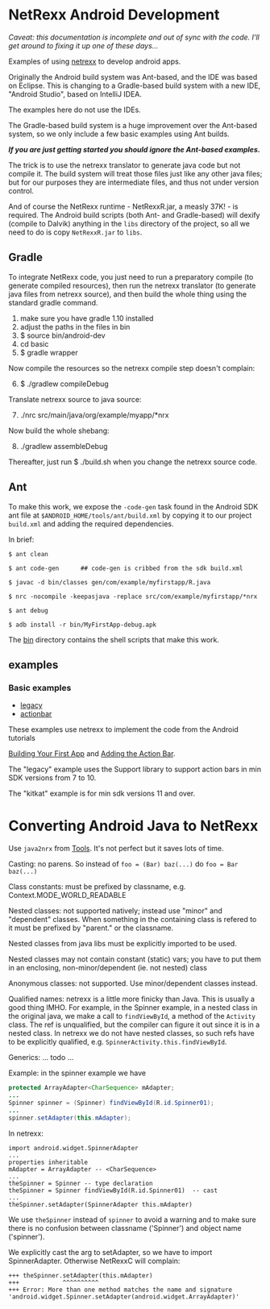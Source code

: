 NetRexx Android Development
==========

*Caveat: this documentation is incomplete and out of sync with the code.  I'll get around to fixing it up one of these days...*

Examples of using [netrexx](http://www.netrexx.org/) to develop
android apps.

Originally the Android build system was Ant-based, and the IDE was
based on Eclipse.  This is changing to a Gradle-based build system
with a new IDE, "Android Studio", based on IntelliJ IDEA.

The examples here do not use the IDEs.

The Gradle-based build system is a huge improvement over the Ant-based
system, so we only include a few basic examples using Ant builds.

**_If you are just getting started you should ignore the Ant-based examples._**

The trick is to use the netrexx translator to generate java code but
not compile it.  The build system will treat those files just like any
other java files; but for our purposes they are intermediate files,
and thus not under version control.

And of course the NetRexx runtime - NetRexxR.jar, a measly 37K! - is
required.  The Android build scripts (both Ant- and Gradle-based) will
dexify (compile to Dalvik) anything in the `libs` directory of the
project, so all we need to do is copy `NetRexxR.jar` to `libs`.

## Gradle

To integrate NetRexx code, you just need to run a preparatory
compile (to generate compiled resources), then run the netrexx translator (to generate java files from netrexx source), and then build the whole thing using the standard gradle command.

1.  make sure you have gradle 1.10 installed
2.  adjust the paths in the files in bin
3.  $ source bin/android-dev
4.  cd basic
5.  $ gradle wrapper

Now compile the resources so the netrexx compile step doesn't complain:

6.  $ ./gradlew compileDebug

Translate netrexx source to java source:

7.  ./nrc src/main/java/org/example/myapp/*nrx

Now build the whole shebang:

8.  ./gradlew assembleDebug

Thereafter, just run $ ./build.sh when you change the netrexx source code.

## Ant

To make this work, we expose the `-code-gen` task found in the
Android SDK ant file at `$ANDROID_HOME/tools/ant/build.xml` by copying
it to our project `build.xml` and adding the required dependencies.

  In brief:

```
$ ant clean

$ ant code-gen      ## code-gen is cribbed from the sdk build.xml

$ javac -d bin/classes gen/com/example/myfirstapp/R.java

$ nrc -nocompile -keepasjava -replace src/com/example/myfirstapp/*nrx

$ ant debug

$ adb install -r bin/MyFirstApp-debug.apk
```

The [bin](bin) directory contains the shell scripts that make this work.

## examples

### Basic examples

* [legacy](legacy)
* [actionbar](actionbar)

These examples use netrexx to implement the code from the Android
tutorials

[Building Your First App](http://developer.android.com/training/basics/firstapp/index.html)
and
[Adding the Action Bar](http://developer.android.com/training/basics/actionbar/index.html).

The "legacy" example uses the Support library to support action bars
in min SDK versions from 7 to 10.

The "kitkat" example is for min sdk versions 11 and over.

# Converting Android Java to NetRexx

Use `java2nrx` from [Tools](http://www.netrexx.org/tools.nsp).  It's not perfect but it saves lots of time.

Casting:  no parens.  So instead of `foo = (Bar) baz(...)` do `foo = Bar baz(...)`

Class constants: must be prefixed by classname, e.g. Context.MODE_WORLD_READABLE

Nested classes: not supported natively; instead use "minor" and
"dependent" classes.  When something in the containing class is
refered to it must be prefixed by "parent." or the classname.

Nested classes from java libs must be explicitly imported to be used.

Nested classes may not contain constant (static) vars; you have to put them in an enclosing, non-minor/dependent (ie. not nested) class

Anonymous classes:  not supported.  Use minor/dependent classes instead.

Qualified names: netrexx is a little more finicky than Java.  This is
usually a good thing IMHO.  For example, in the Spinner example, in a
nested class in the original java, we make a call to `findViewById`, a
method of the `Activity` class.  The ref is unqualified, but the
compiler can figure it out since it is in a nested class.  In netrexx
we do not have nested classes, so such refs have to be explicitly
qualified, e.g. `SpinnerActivity.this.findViewById`.

Generics:  ... todo ...

Example: in the spinner example we have

```java
protected ArrayAdapter<CharSequence> mAdapter;
...
Spinner spinner = (Spinner) findViewById(R.id.Spinner01);
...
spinner.setAdapter(this.mAdapter);
```

In netrexx:

```netrexx
import android.widget.SpinnerAdapter
...
properties inheritable
mAdapter = ArrayAdapter	-- <CharSequence>
...
theSpinner = Spinner -- type declaration
theSpinner = Spinner findViewById(R.id.Spinner01)  -- cast
...
theSpinner.setAdapter(SpinnerAdapter this.mAdapter)
```

We use `theSpinner` instead of `spinner` to avoid a warning and to
make sure there is no confusion between classname ('Spinner') and
object name ('spinner').

We explicitly cast the arg to setAdapter, so we have to import SpinnerAdapter.  Otherwise NetRexxC will complain:

```
+++ theSpinner.setAdapter(this.mAdapter)
+++            ^^^^^^^^^^
+++ Error: More than one method matches the name and signature 'android.widget.Spinner.setAdapter(android.widget.ArrayAdapter)'
```


